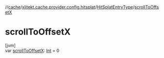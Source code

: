 //[cache](../../../index.md)/[xlitekt.cache.provider.config.hitsplat](../index.md)/[HitSplatEntryType](index.md)/[scrollToOffsetX](scroll-to-offset-x.md)

# scrollToOffsetX

[jvm]\
var [scrollToOffsetX](scroll-to-offset-x.md): [Int](https://kotlinlang.org/api/latest/jvm/stdlib/kotlin/-int/index.html) = 0
